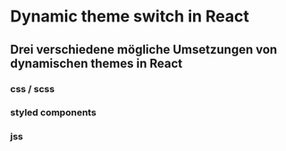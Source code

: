 # Dynamic theme switch in React

## Drei verschiedene mögliche Umsetzungen von dynamischen themes in React

### css / scss

### styled components

### jss
